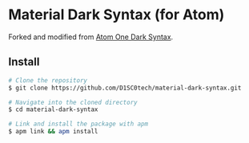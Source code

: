 # Material Dark Syntax (for Atom)

Forked and modified from [Atom One Dark Syntax](https://github.com/atom/one-dark-syntax).

## Install

```sh
# Clone the repository
$ git clone https://github.com/D1SC0tech/material-dark-syntax.git

# Navigate into the cloned directory
$ cd material-dark-syntax

# Link and install the package with apm
$ apm link && apm install
```

